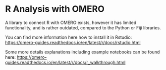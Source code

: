 # R Analysis with OMERO

A library to connect R with OMERO exists, however it has limited functionality, and is rather outdated, compared to the Python or Fiji libraries.

You can find more information here how to install it in Rstudio:
<https://omero-guides.readthedocs.io/en/latest/r/docs/rstudio.html>

Some more details explanations including example notebooks can be found here:
<https://omero-guides.readthedocs.io/en/latest/r/docs/r_walkthrough.html>